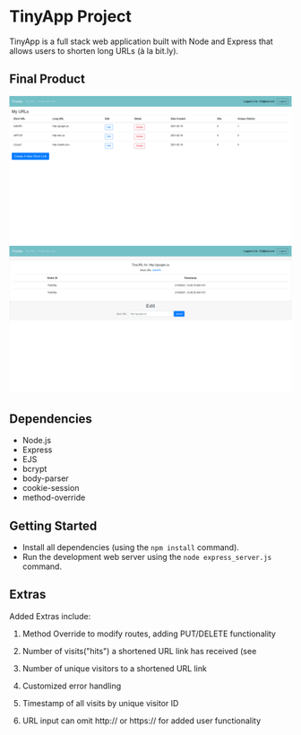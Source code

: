 # TinyApp Project

TinyApp is a full stack web application built with Node and Express that allows users to shorten long URLs (à la bit.ly).


## Final Product

!["Screenshot of URLs page"](https://raw.githubusercontent.com/Justin1002/tinyapp/master/docs/tinyApp_url_index.png)
!["screenshot of specific URL page"](https://raw.githubusercontent.com/Justin1002/tinyapp/master/docs/tinyApp_url.png)

## Dependencies

- Node.js
- Express
- EJS
- bcrypt
- body-parser
- cookie-session
- method-override

## Getting Started

- Install all dependencies (using the `npm install` command).
- Run the development web server using the `node express_server.js` command.

## Extras

Added Extras include:

1. Method Override to modify routes, adding PUT/DELETE functionality

2. Number of visits("hits") a shortened URL link has received (see

3. Number of unique visitors to a shortened URL link

4. Customized error handling

5. Timestamp of all visits by unique visitor ID

6. URL input can omit http:// or https:// for added user functionality

